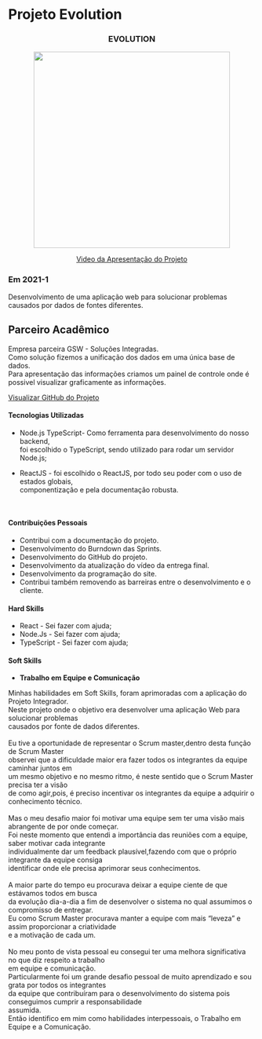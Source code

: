# Projeto Evolution 


<div align=center>
 <h3>EVOLUTION</h3>
  <img src="https://user-images.githubusercontent.com/73767256/120907507-6fbc1f00-c638-11eb-9d9b-8f866a07375f.gif" width=400 alt="" />
 
  <a href="https://drive.google.com/file/d/1XZya1qtJWX7com6aUqc0zthrEIolo1CD/view?usp=sharing">Video da Apresentação do Projeto</a>
</div>



### Em 2021-1
Desenvolvimento de uma aplicação web para solucionar problemas causados por dados de fontes diferentes.


## Parceiro Acadêmico
Empresa parceira GSW - Soluções Integradas.<br>
Como solução fizemos a unificação dos dados em uma única base de dados.<br>
Para apresentação das informações criamos um painel de controle onde é possivel 
visualizar graficamente as informações. 

[Visualizar GitHub do Projeto](https://github.com/ferreirarita/APRENDIZAGEM-POR-PROJETOS-INTEGRADOS-2021.git)

#### Tecnologias Utilizadas

- Node.js TypeScript- Como ferramenta para desenvolvimento do nosso backend,<br>
  foi escolhido o TypeScript, sendo utilizado para rodar um servidor Node.js;<br>
- ReactJS - foi escolhido o ReactJS, por todo seu poder com o uso de estados globais,<br> 
  componentização e pela documentação robusta.

   <br/>

#### Contribuições Pessoais
 * Contribui com a documentação do projeto.
 * Desenvolvimento do Burndown das Sprints.
 * Desenvolvimento do GitHub do projeto.
 * Desenvolvimento da atualização do vídeo da entrega final.
 * Desenvolvimento da programação do site.
 * Contribui também removendo as barreiras entre o desenvolvimento e o cliente.

#### Hard Skills
* React - Sei fazer com ajuda;
* Node.Js - Sei fazer com ajuda;
* TypeScript - Sei fazer com ajuda;


#### Soft Skills <br>
* <b> Trabalho em Equipe e Comunicação </b>

Minhas habilidades em Soft Skills, foram aprimoradas com a aplicação do Projeto Integrador.<br>
Neste projeto onde o objetivo era desenvolver uma aplicação Web para solucionar problemas<br>causados por fonte de dados diferentes.<br><br> 
Eu tive a oportunidade de representar o Scrum master,dentro desta função de Scrum Master<br>observei que a dificuldade maior era fazer todos os integrantes da equipe caminhar juntos em <br>um mesmo objetivo e no mesmo ritmo, é neste sentido que o Scrum Master precisa ter a visão<br>de como agir,pois, é preciso incentivar os integrantes da equipe a adquirir o conhecimento técnico.<br><br>
Mas o meu desafio maior foi motivar uma equipe sem ter uma visão mais abrangente de por onde começar.<br>
Foi neste momento que entendi a importância das reuniões com a equipe, saber motivar cada integrante<br> individualmente dar um feedback plausível,fazendo com que o próprio integrante da equipe consiga<br> identificar onde ele precisa aprimorar seus conhecimentos.<br><br>
A maior parte do tempo eu procurava deixar a equipe ciente de que estávamos todos em busca<br> da evolução dia-a-dia a fim de desenvolver o sistema no qual assumimos o compromisso de entregar.<br>
Eu como Scrum Master procurava manter a equipe com mais “leveza” e assim proporcionar a criatividade<br> e a motivação de cada um.<br><br> 
No meu ponto de vista pessoal eu consegui ter uma melhora significativa no que diz respeito a trabalho<br> em equipe e comunicação.<br>
Particularmente foi um grande desafio pessoal de muito aprendizado e  sou grata por todos os integrantes<br> da equipe que contribuíram para o desenvolvimento do sistema pois conseguimos cumprir a responsabilidade<br> assumida.<br>
Então identifico em mim como habilidades interpessoais, o Trabalho em Equipe e a Comunicação.  


